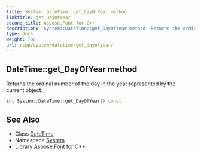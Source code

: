 ```yaml
---
title: System::DateTime::get_DayOfYear method
linktitle: get_DayOfYear
second_title: Aspose.Font for C++
description: 'System::DateTime::get_DayOfYear method. Returns the ordinal number of the day in the year represented by the current object in C++.'
type: docs
weight: 700
url: /cpp/system/datetime/get_dayofyear/
---
```

## DateTime::get_DayOfYear method


Returns the ordinal number of the day in the year represented by the current object.

```cpp
int System::DateTime::get_DayOfYear() const
```

## See Also

* Class [DateTime](../)
* Namespace [System](../../)
* Library [Aspose.Font for C++](../../../)
